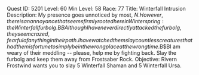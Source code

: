 Quest ID: 5201
Level: 60
Min Level: 58
Race: 77
Title: Winterfall Intrusion
Description: My presence goes unnoticed by most, $N. However, there is an annoyance that seems firmly rooted here in Winterspring: the Winterfall furbolg.$B$BAlthough I have never directly attacked the furbolg, they seem crazed, fearful of anything in their path. I have watched them slay countless creatures that had the misfortune to simply be in the wrong place at the wrong time.$B$BI am weary of their meddling -- please, help me by fighting back. Slay the furbolg and keep them away from Frostsaber Rock.
Objective: Rivern Frostwind wants you to slay 5 Winterfall Shaman and 5 Winterfall Ursa.
